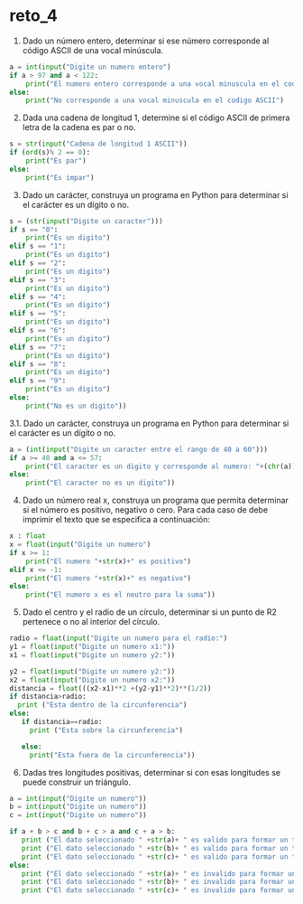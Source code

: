 # reto_4

1. Dado un número entero, determinar si ese número corresponde al código ASCII de una vocal minúscula.
```python
a = int(input("Digite un numero entero")
if a > 97 and a < 122:
    print("El numero entero corresponde a una vocal minuscula en el codigo ASCII, es:"+(chr(a)))
else:
    print("No corresponde a una vocal minuscula en el codigo ASCII")
```

2. Dada una cadena de longitud 1, determine si el código ASCII de primera letra de la cadena es par o no.
```python
s = str(input("Cadena de longitud 1 ASCII"))
if (ord(s)% 2 == 0):
    print("Es par")
else: 
    print("Es impar")
```


3. Dado un carácter, construya un programa en Python para determinar si el carácter es un dígito o no.
```python
s = (str(input("Digite un caracter")))
if s == "0":
    print("Es un digito")
elif s == "1":
    print("Es un digito")
elif s == "2":
    print("Es un digito")
elif s == "3":
    print("Es un digito")
elif s == "4":
    print("Es un digito")
elif s == "5":
    print("Es un digito")
elif s == "6":
    print("Es un digito")
elif s == "7":
    print("Es un digito")
elif s == "8":
    print("Es un digito")
elif s == "9":
    print("Es un digito")
else: 
    print("No es un digito"))
```


3.1. Dado un carácter, construya un programa en Python para determinar si el carácter es un dígito o no.
```python
a = (int(input("Digite un caracter entre el rango de 40 a 60")))
if a >= 48 and a <= 57:
    print("El caracter es un digito y corresponde al numero: "+(chr(a)))
else:
    print("El caracter no es un digito"))
```


4. Dado un número real x, construya un programa que permita determinar si el número es positivo, negativo o cero. Para cada caso de debe imprimir el texto que se especifica a continuación:
```python
x : float 
x = float(input("Digite un numero")
if x >= 1:
    print("El numero "+str(x)+" es positivo")
elif x <= -1:
    print("El numero "+str(x)+" es negativo")
else: 
    print("El numero x es el neutro para la suma"))
```


5. Dado el centro y el radio de un círculo, determinar si un punto de R2 pertenece o no al interior del círculo.
```python
radio = float(input("Digite un numero para el radio:")
y1 = float(input("Digite un numero x1:"))
x1 = float(input("Digite un numero y2:"))

y2 = float(input("Digite un numero y2:"))
x2 = float(input("Digite un numero x2:"))
distancia = float(((x2-x1)**2 +(y2-y1)**2)**(1/2))
if distancia>radio:
  print ("Esta dentro de la circunferencia")
else:
   if distancia==radio:
     print ("Esta sobre la circunferencia")

   else:
     print("Esta fuera de la circunferencia"))
```


6. Dadas tres longitudes positivas, determinar si con esas longitudes se puede construir un triángulo.
```python
a = int(input("Digite un numero"))
b = int(input("Digite un numero"))
c = int(input("Digite un numero"))

if a + b > c and b + c > a and c + a > b:
   print ("El dato seleccionado " +str(a)+ " es valido para formar un triangulo")
   print ("El dato seleccionado " +str(b)+ " es valido para formar un triangulo")
   print ("El dato seleccionado " +str(c)+ " es valido para formar un triangulo")
else:
   print ("El dato seleccionado " +str(a)+ " es invalido para formar un triangulo")
   print ("El dato seleccionado " +str(b)+ " es invalido para formar un triangulo")
   print ("El dato seleccionado " +str(c)+ " es invalido para formar un triangulo"))
```
